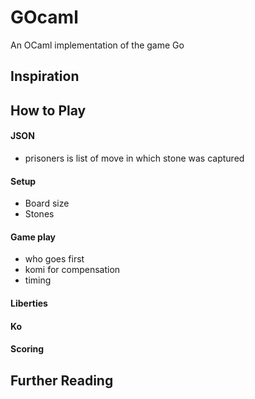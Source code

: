 # GOcaml
An OCaml implementation of the game Go

## Inspiration

## How to Play

#### JSON

- prisoners is list of move in which stone was captured

#### Setup

- Board size
- Stones

#### Game play

- who goes first
- komi for compensation
- timing

#### Liberties

#### Ko

#### Scoring

## Further Reading


